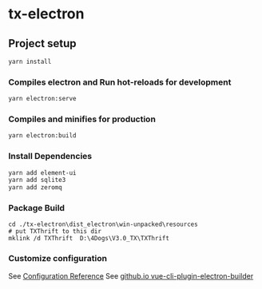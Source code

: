 # tx-electron

## Project setup

```sh
yarn install
```

### Compiles electron and Run hot-reloads for development

```sh
yarn electron:serve
```

### Compiles and minifies for production

```sh
yarn electron:build
```

### Install Dependencies

```sh
yarn add element-ui
yarn add sqlite3
yarn add zeromq
```

### Package Build

```
cd ./tx-electron\dist_electron\win-unpacked\resources
# put TXThrift to this dir 
mklink /d TXThrift  D:\4Dogs\V3.0_TX\TXThrift
```

### Customize configuration

See [Configuration Reference](https://cli.vuejs.org/config/)
See [github.io vue-cli-plugin-electron-builder](https://nklayman.github.io/vue-cli-plugin-electron-builder/)
